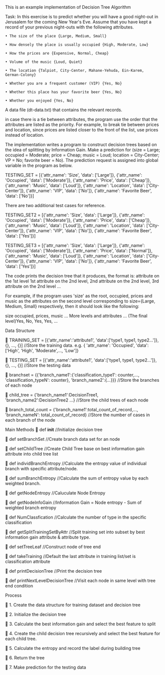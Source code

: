 This is an example implementation of Decision Tree Algorithm

Task:
In this exercise is to predict whether you will have a good night-out in Jerusalem for the coming New Year's Eve. 
Assume that you have kept a record of your previous night-outs with the following attributes. 

	• The size of the place {Large, Medium, Small}
	
	• How densely the place is usually occupied {High, Moderate, Low} 
	
	• How the prices are {Expensive, Normal, Cheap} 
	
	• Volume of the music {Loud, Quiet} 
	
	• The location {Talpiot, City-Center, Mahane-Yehuda, Ein-Karem, German-Colony}
	
	• Whether you are a frequent customer (VIP) {Yes, No} 
	
	• Whether this place has your favorite beer {Yes, No} 
	
	• Whether you enjoyed {Yes, No}
	
A data file (dt-data.txt) that contains the relevant records.

in case there is a tie between attributes, the program use the order that the attributes are listed as the priority. 
For example, to break tie between prices and location, since prices are listed closer to the front of the list, use prices instead of location. 

The implementation writes a program to construct decision trees based on the idea of splitting by Information Gain. 
Make a prediction for (size = Large; occupied = Moderate; price = Cheap; music = Loud; location = City-Center; VP = No; favorite beer = No).
The prediction request is assigned into global variable in the program as below.

TESTING_SET = [{'attr_name': 'Size', 'data': ['Large']}, {'attr_name': 'Occupied', 'data': ['Moderate']}, {'attr_name': 'Price', 'data': ['Cheap']}, {'attr_name': 'Music', 'data': ['Loud']}, {'attr_name': 'Location', 'data': ['City-Center']}, {'attr_name': 'VIP', 'data': ['No']}, {'attr_name': 'Favorite Beer', 'data': ['No']}]

There are two additional test cases for reference.


TESTING_SET2 = [{'attr_name': 'Size', 'data': ['Large']}, {'attr_name': 'Occupied', 'data': ['Moderate']}, {'attr_name': 'Price', 'data': ['Cheap']}, {'attr_name': 'Music', 'data': ['Loud']}, {'attr_name': 'Location', 'data': ['City-Center']}, {'attr_name': 'VIP', 'data': ['No']}, {'attr_name': 'Favorite Beer', 'data': ['Yes']}]


TESTING_SET3 = [{'attr_name': 'Size', 'data': ['Large']}, {'attr_name': 'Occupied', 'data': ['Moderate']}, {'attr_name': 'Price', 'data': ['Normal']}, {'attr_name': 'Music', 'data': ['Loud']}, {'attr_name': 'Location', 'data': ['City-Center']}, {'attr_name': 'VIP', 'data': ['No']}, {'attr_name': 'Favorite Beer', 'data': ['Yes']}]


The code prints the decision tree that it produces, the format is:
attribute on the 1st level
1st attribute on the 2nd level, 2nd attribute on the 2nd level, 3rd attribute on the 2nd level ...

For example, if the program uses 'size' as the root, occupied, prices and music as the attributes on the second level corresponding to size={Large, Medium, Small} respectively, 
then it should look like the following:


size 
occupied, prices, music
 … More levels and attributes … 
 (The final level)Yes, No, Yes, Yes, …


Data Structure

	TRAINING_SET = [{'attr_name':'attribute1', 'data':['type1, type1, type2...']}, {}, ..., {}]  //Store the training data. e.g. { 'attr_name': 'Occupied', 'data': ['High', 'High', 'Moderate',..., 'Low']}

	TESTING_SET = [{'attr_name':'attribute1', 'data':['type1, type1, type2...']}, {}, ..., {}]  //Store the testing data

	branchset = {{'branch_name1':{'classification_type1': counter,..., 'classification_typeN': counter}, 'branch_name2':{...}}}  //Store the branches of each node

	child_tree = {'branch_name1':DecisionTree1, 'branch_name2':DecisionTree2 ...}  //Store the child trees of each node

	branch_total_count = {'branch_name1':total_count_of_record,..., 'branch_nameN': total_count_of_record}  //Store the number of cases in each branch of the node


Main Methods
	def __init__  //Initialize decision tree

	def setBranchSet  //Create branch data set for an node

	def setChildTree  //Create Child Tree base on best information gain attribute into child tree list

	def individBranchEntropy  //Calculate the entropy value of individual branch with specific attribute/node. 

	def sumBranchEntropy  //Calculate the sum of entropy value by each weighted branch.

	def getNodeEntropy  //Caluculate Node Entropy

	def getNodeInfoGain  //Information Gain = Node entropy - Sum of weighted branch entropy

	def NumClassfication   //Calculate the number of type in the specific classification

	def getSplitTrainingSetByAttr  //Split training set into subset by best information gain attribute & attribute type. 

	def setTreeLeaf  //Construct node of tree end

	def takeTraining  //Default the last attribute in training list/set is classification attribute

	def printDecisionTree  //Print the decision tree

	def printNextLevelDecisionTree  //Visit each node in same level with tree end condition


Process

	1. Create the data structure for training dataset and decision tree

	2. Initialize the decision tree

	3. Calculate the best information gain and select the best feature to split

	4. Create the child decision tree recursively and select the best feature for each child tree.

	5. Calculate the entropy and record the label during building tree

	6. Return the tree

	7. Make prediction for the testing data


